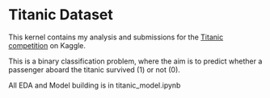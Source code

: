 # Titanic Dataset

This kernel contains my analysis and submissions for the [Titanic competition](https://www.kaggle.com/c/titanic "Titanic competition") on Kaggle.

This is a binary classification problem, where the aim is to predict whether a passenger aboard the titanic survived (1) or not (0).

All EDA and Model building is in titanic_model.ipynb
